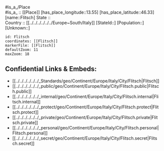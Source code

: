 ﻿---
location: [46.33,13.55] 
mapzoom: [7,12] 
mapmarker: city 
type: City
tags:
- geo/City


SpocWebEntityId: 30191
isDeleted: false
confidential: public

---
#is_a_/Place  
#is_a_ :: [[Place]] 
[has_place_longitude::13.55] 
[has_place_latitude::46.33] 
[name::Flitsch] 
State ::  
Country :: [[../../../../../../Europe~South/Italy]] 
[StateId::] 
[Population::] 
[Unknown::] 


```leaflet
id: Flitsch
coordinates: [[Flitsch]] 
markerFile: [[Flitsch]] 
defaultZoom: 11 
maxZoom: 18
```


## Confidential Links & Embeds: 
- [[../../../../../../_Standards/geo/Continent/Europe/Italy/City/Flitsch|Flitsch]] 
- [[../../../../../../_public/geo/Continent/Europe/Italy/City/Flitsch.public|Flitsch.public]] 
- [[../../../../../../_internal/geo/Continent/Europe/Italy/City/Flitsch.internal|Flitsch.internal]] 
- [[../../../../../../_protect/geo/Continent/Europe/Italy/City/Flitsch.protect|Flitsch.protect]] 
- [[../../../../../../_private/geo/Continent/Europe/Italy/City/Flitsch.private|Flitsch.private]] 
- [[../../../../../../_personal/geo/Continent/Europe/Italy/City/Flitsch.personal|Flitsch.personal]] 
- [[../../../../../../_secret/geo/Continent/Europe/Italy/City/Flitsch.secret|Flitsch.secret]] 
